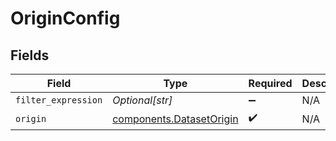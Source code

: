 # OriginConfig


## Fields

| Field                                                            | Type                                                             | Required                                                         | Description                                                      |
| ---------------------------------------------------------------- | ---------------------------------------------------------------- | ---------------------------------------------------------------- | ---------------------------------------------------------------- |
| `filter_expression`                                              | *Optional[str]*                                                  | :heavy_minus_sign:                                               | N/A                                                              |
| `origin`                                                         | [components.DatasetOrigin](../../models/shared/datasetorigin.md) | :heavy_check_mark:                                               | N/A                                                              |